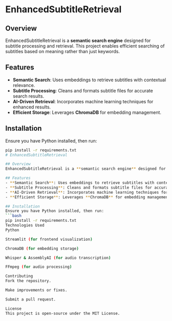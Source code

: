 # EnhancedSubtitleRetrieval

## Overview
EnhancedSubtitleRetrieval is a **semantic search engine** designed for subtitle processing and retrieval. This project enables efficient searching of subtitles based on meaning rather than just keywords.

## Features
- **Semantic Search**: Uses embeddings to retrieve subtitles with contextual relevance.
- **Subtitle Processing**: Cleans and formats subtitle files for accurate search results.
- **AI-Driven Retrieval**: Incorporates machine learning techniques for enhanced results.
- **Efficient Storage**: Leverages **ChromaDB** for embedding management.

## Installation
Ensure you have Python installed, then run:
```bash
pip install -r requirements.txt
# EnhancedSubtitleRetrieval

## Overview
EnhancedSubtitleRetrieval is a **semantic search engine** designed for subtitle processing and retrieval. This project enables efficient searching of subtitles based on meaning rather than just keywords.

## Features
- **Semantic Search**: Uses embeddings to retrieve subtitles with contextual relevance.
- **Subtitle Processing**: Cleans and formats subtitle files for accurate search results.
- **AI-Driven Retrieval**: Incorporates machine learning techniques for enhanced results.
- **Efficient Storage**: Leverages **ChromaDB** for embedding management.

## Installation
Ensure you have Python installed, then run:
```bash
pip install -r requirements.txt
Technologies Used
Python

Streamlit (for frontend visualization)

ChromaDB (for embedding storage)

Whisper & AssemblyAI (for audio transcription)

FFmpeg (for audio processing)

Contributing
Fork the repository.

Make improvements or fixes.

Submit a pull request.

License
This project is open-source under the MIT License.
